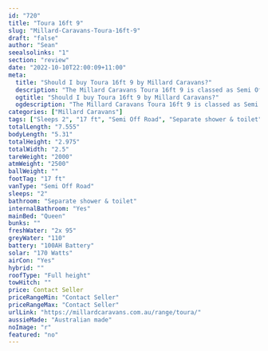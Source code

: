 ```yaml
---
id: "720"
title: "Toura 16ft 9"
slug: "Millard-Caravans-Toura-16ft-9"
draft: "false"
author: "Sean"
seealsolinks: "1"
section: "review"
date: "2022-10-10T22:00:09+11:00"
meta:
  title: "Should I buy Toura 16ft 9 by Millard Caravans?"
  description: "The Millard Caravans Toura 16ft 9 is classed as Semi Off Road, and sleeps 2 people. It is Australian made and comes in at 17 ft. It generally has Separate shower & toilet."
  ogtitle: "Should I buy Toura 16ft 9 by Millard Caravans?"
  ogdescription: "The Millard Caravans Toura 16ft 9 is classed as Semi Off Road, and sleeps 2 people. It is Australian made and comes in at 17 ft. It generally has Separate shower & toilet."
categories: ["Millard Caravans"]
tags: ["Sleeps 2", "17 ft", "Semi Off Road", "Separate shower & toilet", "Full height", "Price Unknown", "Australian made"]
totalLength: "7.555"
bodyLength: "5.31"
totalHeight: "2.975"
totalWidth: "2.5"
tareWeight: "2000"
atmWeight: "2500"
ballWeight: ""
footTag: "17 ft"
vanType: "Semi Off Road"
sleeps: "2"
bathroom: "Separate shower & toilet"
internalBathroom: "Yes"
mainBed: "Queen"
bunks: ""
freshWater: "2x 95"
greyWater: "110"
battery: "100AH Battery"
solar: "170 Watts"
airCon: "Yes"
hybrid: ""
roofType: "Full height"
towHitch: ""
price: Contact Seller
priceRangeMin: "Contact Seller"
priceRangeMax: "Contact Seller"
urlLink: "https://millardcaravans.com.au/range/toura/"
aussieMade: "Australian made"
noImage: "r"
featured: "no"
---
```

